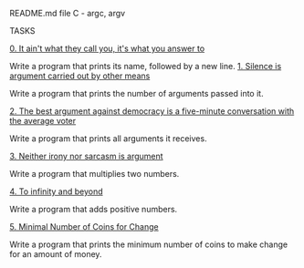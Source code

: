 README.md file
C - argc, argv
                
                
TASKS
                
                
[0. It ain't what they call you, it's what you answer to](0-whatsmyname.c)

 Write a program that prints its name, followed by a new line.
[1. Silence is argument carried out by other means](1-args.c)
                                
Write a program that prints the number of arguments passed into it.
                
[2. The best argument against democracy is a five-minute conversation with the average voter](2-args.c)
                
                
Write a program that prints all arguments it receives.
                
[3. Neither irony nor sarcasm is argument](3-mul.c)
                
                
Write a program that multiplies two numbers.
          
                
[4. To infinity and beyond](4-add.c)
                
                
Write a program that adds positive numbers.
                
                
                
[5. Minimal Number of Coins for Change](100-change.c)
                
                
Write a program that prints the minimum number of coins to make change for an amount of money.
